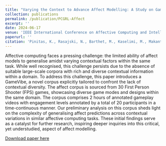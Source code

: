 ```yaml
---
title: "Varying the Context to Advance Affect Modelling: A Study on Game Engagement Prediction"
collection: publications
permalink: /publication/PCGRL-Affect
excerpt: ''
date: 2024-06-17
venue: 'IEEE International Conference on Affective Computing and Intelligent Interaction'
paperurl: ''
citation: 'Pinitas, K., Rasajski, N., Barthet, M., Kaselimi, M., Makantasis, K., Liapis, A., & Yannakakis, G. N. (2024). Varying the Context to Advance Affect Modelling: A Study on Game Engagement Prediction. In Proceedings of the 12th IEEE International Conference on Affective Computing and Intelligent Interaction.'
---
```


Affective computing faces a pressing challenge: the limited ability of affect models to generalise amidst varying contextual factors within the same task. While well recognised, this challenge persists due to the absence of suitable large-scale corpora with rich and diverse contextual information within a domain. To address this challenge, this paper introduces a GameVibe, a novel corpus explicitly tailored to confront the lack of contextual diversity. The affect corpus is sourced from 30 First Person Shooter (FPS) games, showcasing diverse game modes and designs within the same domain. The corpus comprises 2 hours of annotated gameplay videos with engagement levels annotated by a total of 20 participants in a time-continuous manner. Our preliminary analysis on this corpus sheds light on the complexity of generalising affect predictions across contextual variations in similar affective computing tasks. These initial findings serve as a catalyst for further research, inspiring deeper inquiries into this critical, yet understudied, aspect of affect modelling.

[Download paper here](https://matthewbarthet.com/files/context_affect.pdf)